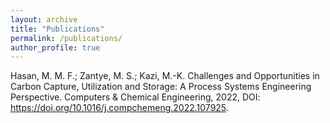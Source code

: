 ```yaml
---
layout: archive
title: "Publications"
permalink: /publications/
author_profile: true
---
```


Hasan, M. M. F.; Zantye, M. S.; Kazi, M.-K. Challenges and Opportunities in Carbon Capture, Utilization and Storage: A Process Systems Engineering Perspective. Computers & Chemical Engineering, 2022, DOI: https://doi.org/10.1016/j.compchemeng.2022.107925.
